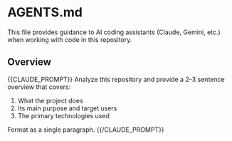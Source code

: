 # AGENTS.md

This file provides guidance to AI coding assistants (Claude, Gemini, etc.) when working with code in this repository.

## Overview

{{CLAUDE_PROMPT}}
Analyze this repository and provide a 2-3 sentence overview that covers:
1. What the project does
2. Its main purpose and target users
3. The primary technologies used

Format as a single paragraph.
{{/CLAUDE_PROMPT}}
